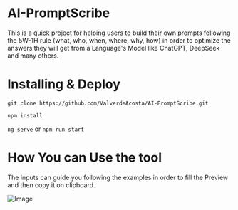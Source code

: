 # AI-PromptScribe
This is a quick project for helping users to build their own prompts following the 5W-1H rule (what, who, when, where, why, how) in order to optimize the answers they will get from a Language's Model like ChatGPT, DeepSeek and many others.

# Installing & Deploy
`git clone https://github.com/ValverdeAcosta/AI-PromptScribe.git`

`npm install`

`ng serve` or `npm run start`

# How You can Use the tool
The inputs can guide you following the examples in order to fill the Preview and then copy it on clipboard.

![Image](https://github.com/user-attachments/assets/885dd471-720e-417c-be41-3d3658a98225)
